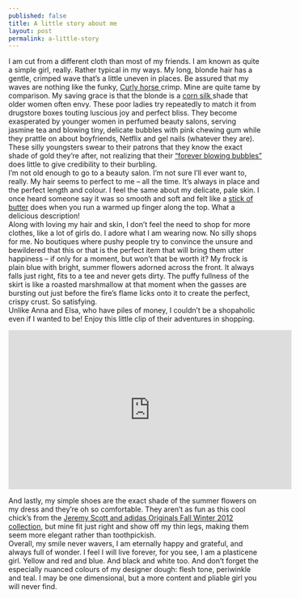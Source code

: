 ```yaml
---
published: false
title: A little story about me
layout: post
permalink: a-little-story
---
```

<p> I am cut from a different cloth than most of my friends. I am known as quite a simple girl, really. Rather typical in my ways. My long, blonde hair has a gentle, crimped wave that’s a little uneven in places. Be assured that my waves are nothing like the funky, <a href="https://en.wikipedia.org/wiki/Curly_Horse"> Curly horse </a>crimp. Mine are quite tame by comparison. My saving grace is that the blonde is a <a href="https://pixabay.com/en/corn-stalks-corn-ears-corn-silk-833463/">corn silk </a>shade that older women often envy. These poor ladies try repeatedly to match it from drugstore boxes touting luscious joy and perfect bliss. They become exasperated by younger women in perfumed beauty salons, serving jasmine tea and blowing tiny, delicate bubbles with pink chewing gum while they prattle on about boyfriends, Netflix and gel nails (whatever they are). These silly youngsters swear to their patrons that they know the exact shade of gold they’re after, not realizing that their <a href="https://en.wikipedia.org/wiki/I'm_Forever_Blowing_Bubbles">“forever blowing bubbles” </a>does little to give credibility to their burbling.<br>
I’m not old enough to go to a beauty salon. I’m not sure I’ll ever want to, really. My hair seems to perfect to me – all the time. It’s always in place and the perfect length and colour. I feel the same about my delicate, pale skin. I once heard someone say it was so smooth and soft and felt like a <a href="http://www.webexhibits.org/butter/">stick of butter</a> does when you run a warmed up finger along the top. What a delicious description! <br>
Along with loving my hair and skin, I don’t feel the need to shop for more clothes, like a lot of girls do. I adore what I am wearing now. No silly shops for me. No boutiques where pushy people try to convince the unsure and bewildered that this or that is the perfect item that will bring them utter happiness – if only for a moment, but won’t that be worth it? My frock is plain blue with bright, summer flowers adorned across the front. It always falls just right, fits to a tee and never gets dirty. The puffy fullness of the skirt is like a roasted marshmallow at that moment when the gasses are bursting out just before the fire’s flame licks onto it to create the perfect, crispy crust. So satisfying. <br>
Unlike Anna and Elsa, who have piles of money, I couldn’t be a shopaholic even if I wanted to be! Enjoy this little clip of their adventures in shopping.<br>
<p><iframe width="560" height="315" src="https://www.youtube.com/embed/KZywUamzVrw" frameborder="0" allowfullscreen></iframe></p>
And lastly, my simple shoes are the exact shade of the summer flowers on my dress and they’re oh so comfortable. They aren’t as fun as this cool chick’s from the <a href="http://www.fashioncraz.com/adidas-originals-by-jeremy-scott-fall-winter-2012-lookbook/">Jeremy Scott and adidas Originals Fall Winter 2012 collection</a>, but mine fit just right and show off my thin legs, making them seem more elegant rather than toothpickish. <br>
Overall, my smile never wavers,  I am eternally happy and grateful, and always full of wonder. I feel I will live forever, for you see, I am a plasticene girl. Yellow and red and blue. And black and white too. And don’t forget the especially nuanced colours of my designer dough: flesh tone, periwinkle and teal. I may be one dimensional, but a more content and pliable girl you will never find.</p>
